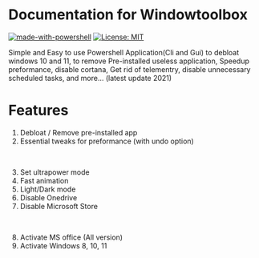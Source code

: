 # Documentation for Windowtoolbox

[![made-with-powershell](https://img.shields.io/badge/PowerShell-1f425f?logo=Powershell)](https://microsoft.com/PowerShell)
[![License: MIT](https://img.shields.io/badge/License-MIT-yellow.svg)](https://opensource.org/licenses/MIT)


Simple and Easy to use Powershell Application(Cli and Gui) to debloat windows 10 and 11, to remove Pre-installed useless application, Speedup preformance, disable cortana, Get rid of telementry, disable unnecessary scheduled tasks, and more... (latest update 2021)


# Features

1. Debloat / Remove pre-installed app <br />
2. Essential tweaks for preformance (with undo option)<br />
<br />

3. Set ultrapower mode <br />
4. Fast animation <br />
5. Light/Dark mode <br />
6. Disable Onedrive <br />
7. Disable Microsoft Store <br />
<br />

8. Activate MS office (All version) <br />
9. Activate Windows 8, 10, 11 <br />


